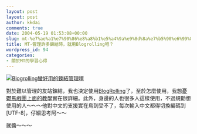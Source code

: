 ```yaml
---
layout: post
layout: post
author: kkdai
comments: true
date: 2004-05-19 01:53:08+00:00
slug: mt-%e7%ae%a1%e7%90%86%e8%a8%b1%e5%a4%9a%e9%8d%8a%e7%b5%90%e6%99%82%ef%bc%8c%e5%b0%b1%e7%94%a8blogrolling%e5%90%a7%ef%bc%9f
title: MT-管理許多鍊結時，就用Blogrolling吧？
wordpress_id: 94
categories:
- 關於MT的學習心得
---
```


[![Blogrolling蠻好用的鍊結管理唷](http://www.blogrolling.com/images/bw_nav_top.gif)](http://www.blogrolling.com/members.phtml)




對於難以管理的友站鍊結，我也決定使用[BlogRolling](http://www.blogrolling.com/)了，至於怎麼使用，我想[憂鬱馬戲團上面的教學](http://blog.bluecircus.net/archives/000610.html)實在很詳細。此外，身邊的人也很多人這樣使用，不過規勸想使用的人～～～他對中文的支援實在鳥到受不了，每次輸入中文都得切換編碼到[UTF-8]，仔細思考阿～～




就醬～～～
